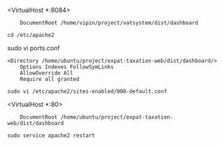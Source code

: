 <VirtualHost *:8084>

        DocumentRoot /home/vipin/project/vatsystem/dist/dashboard
 
 </VirtualHost>
 

    cd /etc/apache2
 
    
sudo vi ports.conf

    <Directory /home/ubuntu/project/expat-taxation-web/dist/dashboard/>
        Options Indexes FollowSymLinks
        AllowOverride All
        Require all granted
</Directory>
 
    sudo vi /etc/apache2/sites-enabled/000-default.conf


<VirtualHost *:80>

        DocumentRoot /home/ubuntu/project/expat-taxation-web/dist/dashboard
 

</VirtualHost>
 
 
    sudo service apache2 restart
